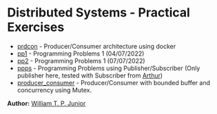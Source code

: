 # Distributed Systems - Practical Exercises

- [prdcon](prdcon) - Producer/Consumer architecture using docker
- [pp1](pp1) - Programming Problems 1 (04/07/2022)
- [pp2](pp2) - Programming Problems 1 (07/07/2022)
- [ppps](ppps) - Programming Problems using Publisher/Subscriber (Only publisher here, tested with Subscriber from [Arthur](https://github.com/Sistemas-Distribuidos-2022-1/Arthur-Cavalcante-de-Andrade/tree/main/Publish-subscribe))
- [producer_consumer](producer_consumer) - Producer/Consumer with bounded buffer and concurrency using Mutex.

<b>Author:</b> [William T. P. Junior](https://github.com/TheDramaturgy)